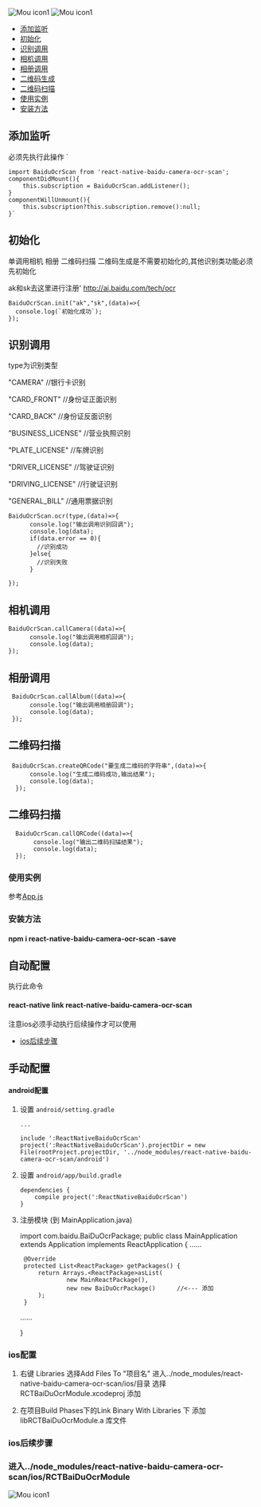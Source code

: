 ![Mou icon1](/assets/a1.png)
![Mou icon1](/assets/a2.png)

- [添加监听](#添加监听)
- [初始化](#初始化)
- [识别调用](#识别调用)
- [相机调用](#相机调用)
- [相册调用](#相册调用)
- [二维码生成](#二维码生成)
- [二维码扫描](#二维码扫描)
- [使用实例](#使用实例)
- [安装方法](#安装方法)
## 添加监听
必须先执行此操作
`

    import BaiduOcrScan from 'react-native-baidu-camera-ocr-scan';
    componentDidMount(){
        this.subscription = BaiduOcrScan.addListener();
    }
    componentWillUnmount(){
        this.subscription?this.subscription.remove():null;
    }`



## 初始化
单调用相机 相册 二维码扫描 二维码生成是不需要初始化的,其他识别类功能必须先初始化

ak和sk去这里进行注册' http://ai.baidu.com/tech/ocr

    BaiduOcrScan.init("ak","sk",(data)=>{
      console.log(`初始化成功`);
    });


## 识别调用
type为识别类型


"CAMERA" //银行卡识别

"CARD_FRONT" //身份证正面识别

"CARD_BACK" //身份证反面识别

"BUSINESS_LICENSE" //营业执照识别

"PLATE_LICENSE" //车牌识别

"DRIVER_LICENSE" //驾驶证识别

"DRIVING_LICENSE" //行驶证识别

"GENERAL_BILL" //通用票据识别

    BaiduOcrScan.ocr(type,(data)=>{
          console.log("输出调用识别回调");
          console.log(data);
          if(data.error == 0){
            //识别成功
          }else{
            //识别失败
          }

    });


## 相机调用

    BaiduOcrScan.callCamera((data)=>{
          console.log("输出调用相机回调");
          console.log(data);
    });


## 相册调用

     BaiduOcrScan.callAlbum((data)=>{
          console.log("输出调用相册回调");
          console.log(data);
     });

## 二维码扫描

     BaiduOcrScan.createQRCode("要生成二维码的字符串",(data)=>{
          console.log("生成二维码成功,输出结果");
          console.log(data);
      });


## 二维码扫描

      BaiduOcrScan.callQRCode((data)=>{
           console.log("输出二维码扫描结果");
           console.log(data);
      });



### 使用实例
参考[App.js](https://github.com/qiepeipei/react-native-baidu-camera-ocr-scan/blob/master/rn55_demo/App.js)


### 安装方法
#### npm i react-native-baidu-camera-ocr-scan -save

## 自动配置
执行此命令
#### react-native link react-native-baidu-camera-ocr-scan

注意ios必须手动执行后续操作才可以使用
- [ios后续步骤](#ios后续步骤)

## 手动配置
#### android配置
1. 设置 `android/setting.gradle`

    ```
    ...
    
    include ':ReactNativeBaiduOcrScan'
    project(':ReactNativeBaiduOcrScan').projectDir = new File(rootProject.projectDir, '../node_modules/react-native-baidu-camera-ocr-scan/android')
    
    ```

2. 设置 `android/app/build.gradle`

    ```
    dependencies {
        compile project(':ReactNativeBaiduOcrScan')
    }
    ```
    
3. 注册模块 (到 MainApplication.java)


    import com.baidu.BaiDuOcrPackage;
    public class MainApplication extends Application implements ReactApplication {
      ......

        @Override
    	protected List<ReactPackage> getPackages() {
      		return Arrays.<ReactPackage>asList(
          			new MainReactPackage(),
          			new new BaiDuOcrPackage()      //<--- 添加
      		);
    	} 

      ......

    }


### ios配置

1. 右键 Libraries 选择Add Files To "项目名" 进入../node_modules/react-native-baidu-camera-ocr-scan/ios/目录 选择RCTBaiDuOcrModule.xcodeproj 添加

2. 在项目Build Phases下的Link Binary With Libraries 下 添加 libRCTBaiDuOcrModule.a 库文件

### ios后续步骤

### 进入../node_modules/react-native-baidu-camera-ocr-scan/ios/RCTBaiDuOcrModule

![Mou icon1](/assets/a3.png)